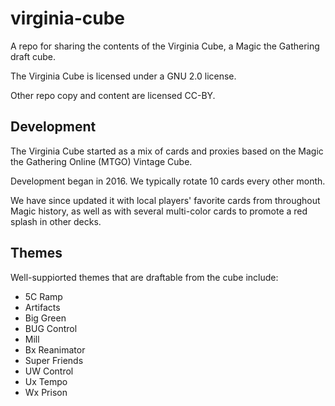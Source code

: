 # virginia-cube
A repo for sharing the contents of the Virginia Cube, a Magic the Gathering draft cube.

The Virginia Cube is licensed under a GNU 2.0 license.

Other repo copy and content are licensed CC-BY.

## Development

The Virginia Cube started as a mix of cards and proxies based on the Magic the Gathering Online (MTGO) Vintage Cube.

Development began in 2016. We typically rotate 10 cards every other month.

We have since updated it with local players' favorite cards from throughout Magic history, as well as with several multi-color cards to promote a red splash in other decks.

## Themes

Well-suppiorted themes that are draftable from the cube include:

- 5C Ramp
- Artifacts
- Big Green
- BUG Control
- Mill
- Bx Reanimator
- Super Friends
- UW Control
- Ux Tempo
- Wx Prison
